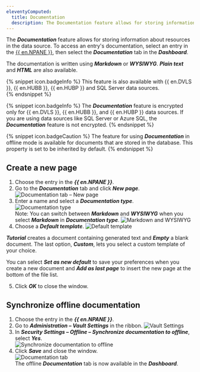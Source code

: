 ```yaml
---
eleventyComputed:
  title: Documentation
  description: The Documentation feature allows for storing information about resources in the data source.
---
```

The ***Documentation*** feature allows for storing information about resources in the data source. To access an entry's documentation, select an entry in the [{{ en.NPANE }}](/rdm/windows/user-interface/navigation-pane/), then select the ***Documentation*** tab in the ***Dashboard***. 

The documentation is written using ***Markdown*** or ***WYSIWYG***. ***Plain text*** and ***HTML*** are also available.

{% snippet icon.badgeInfo %} 
This feature is also available with {{ en.DVLS }}, {{ en.HUBB }}, {{ en.HUBP }} and SQL Server data sources.  
{% endsnippet %}
 
{% snippet icon.badgeInfo %} 
The ***Documentation*** feature is encrypted only for {{ en.DVLS }}, {{ en.HUBB }}, and {{ en.HUBP }} data sources. If you are using data sources like SQL Server or Azure SQL, the ***Documentation*** feature is not encrypted. 
{% endsnippet %}
 
{% snippet icon.badgeCaution %} 
The feature for using ***Documentation*** in offline mode is available for documents that are stored in the database.  This property is set to be inherited by default.
{% endsnippet %}

## Create a new page  
 1. Choose the entry in the ***{{ en.NPANE }}***.  
 1. Go to the ***Documentation*** tab and click ***New page***.  
![Documentation tab – New page](https://webdevolutions.blob.core.windows.net/docs/en/rdm/mac/RDMMac6018.png)  
 1. Enter a name and select a ***Documentation type***.  
![Documentation type](https://webdevolutions.blob.core.windows.net/docs/en/rdm/mac/RDMMac6027.png)  
Note: You can switch between ***Markdown*** and ***WYSIWYG*** when you select ***Markdown*** in ***Documentation type***.
![Markdown and WYSIWYG](https://webdevolutions.blob.core.windows.net/docs/en/rdm/mac/RDMMac6034.png) 
 1. Choose a ***Default template***.
![Default template](https://webdevolutions.blob.core.windows.net/docs/en/rdm/mac/RDMMac6028.png)  

***Tutorial*** creates a document containing generated text and ***Empty*** a blank document. The last option, ***Custom***, lets you select a custom template of your choice. 

You can select ***Set as new default*** to save your preferences when you create a new document and ***Add as last page*** to insert the new page at the bottom of the file list.

 5. Click ***OK*** to close the window.

##  Synchronize offline documentation  
 1. Choose the entry in the ***{{ en.NPANE }}***.  
 1. Go to ***Administration – Vault Settings*** in the ribbon. 
 ![Vault Settings](https://webdevolutions.blob.core.windows.net/docs/en/rdm/mac/RDMMac6025.png)  
 1. In ***Security Settings – Offline – Synchronize documentation to offline***, select ***Yes***.  
 ![Synchronize documentation to offline](https://webdevolutions.blob.core.windows.net/docs/en/rdm/mac/RDMMac6019.png)  
 1. Click ***Save*** and close the window.  
 ![Documentation tab](https://webdevolutions.blob.core.windows.net/docs/en/rdm/mac/RDMMac6026.png)  
 The offline ***Documentation*** tab is now available in the ***Dashboard***.
